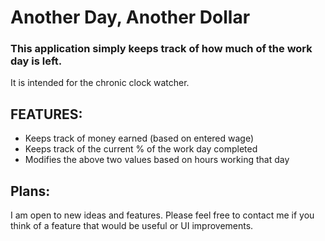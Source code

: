 # Another Day, Another Dollar
### This application simply keeps track of how much of the work day is left.
It is intended for the chronic clock watcher.

## FEATURES:
* Keeps track of money earned (based on entered wage)
* Keeps track of the current % of the work day completed
* Modifies the above two values based on hours working that day

## Plans:
I am open to new ideas and features. Please feel free to contact me if you think of a feature that would be useful or UI improvements.